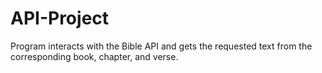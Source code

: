 # API-Project
Program interacts with the Bible API and gets the requested text from the corresponding book, chapter, and verse.
